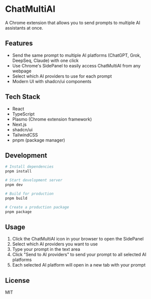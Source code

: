 # ChatMultiAI

A Chrome extension that allows you to send prompts to multiple AI assistants at once.

## Features

- Send the same prompt to multiple AI platforms (ChatGPT, Grok, DeepSeq, Claude) with one click
- Use Chrome's SidePanel to easily access ChatMultiAI from any webpage
- Select which AI providers to use for each prompt
- Modern UI with shadcn/ui components

## Tech Stack

- React
- TypeScript
- Plasmo (Chrome extension framework)
- Next.js
- shadcn/ui
- TailwindCSS
- pnpm (package manager)

## Development

```bash
# Install dependencies
pnpm install

# Start development server
pnpm dev

# Build for production
pnpm build

# Create a production package
pnpm package
```

## Usage

1. Click the ChatMultiAI icon in your browser to open the SidePanel
2. Select which AI providers you want to use
3. Type your prompt in the text area
4. Click "Send to AI providers" to send your prompt to all selected AI platforms
5. Each selected AI platform will open in a new tab with your prompt

## License

MIT
